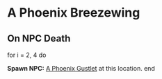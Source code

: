 # A Phoenix Breezewing
## On NPC Death

for i = 2, 4 do


**Spawn NPC:**  [A Phoenix Gustlet](/npc/215412) at this location.
end
